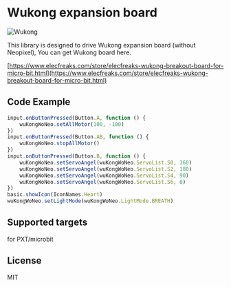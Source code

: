 # Wukong expansion board

![Wukong](https://raw.githubusercontent.com/elecfreaks/pxt-wukong/master/Wukong.jpg)

This library is designed to drive Wukong expansion board (without Neopixel), You can get Wukong board here.

[https://www.elecfreaks.com/store/elecfreaks-wukong-breakout-board-for-micro-bit.html](https://www.elecfreaks.com/store/elecfreaks-wukong-breakout-board-for-micro-bit.html)

## Code Example
```JavaScript
input.onButtonPressed(Button.A, function () {
    wuKongWoNeo.setAllMotor(100, -100)
})
input.onButtonPressed(Button.AB, function () {
    wuKongWoNeo.stopAllMotor()
})
input.onButtonPressed(Button.B, function () {
    wuKongWoNeo.setServoAngel(wuKongWoNeo.ServoList.S0, 360)
    wuKongWoNeo.setServoAngel(wuKongWoNeo.ServoList.S2, 180)
    wuKongWoNeo.setServoAngel(wuKongWoNeo.ServoList.S4, 90)
    wuKongWoNeo.setServoAngel(wuKongWoNeo.ServoList.S6, 0)
})
basic.showIcon(IconNames.Heart)
wuKongWoNeo.setLightMode(wuKongWoNeo.LightMode.BREATH)

```
## Supported targets
for PXT/microbit

## License
MIT

